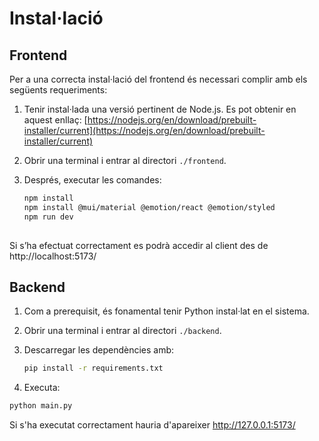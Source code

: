  # Instal·lació
 ## Frontend
 Per a una correcta instal·lació del frontend és necessari complir amb els següents requeriments:

1. Tenir instal·lada una versió pertinent de Node.js. Es pot obtenir en aquest enllaç: [https://nodejs.org/en/download/prebuilt-installer/current](https://nodejs.org/en/download/prebuilt-installer/current)
2. Obrir una terminal i entrar al directori `./frontend`.
3. Després, executar les comandes:

   ```bash
   npm install
   npm install @mui/material @emotion/react @emotion/styled
   npm run dev
  
Si s’ha efectuat correctament es podrà accedir al client des de http://localhost:5173/

 ## Backend

1. Com a prerequisit, és fonamental tenir Python instal·lat en el sistema.
2. Obrir una terminal i entrar al directori `./backend`.
3. Descarregar les dependències amb:

   ```bash
   pip install -r requirements.txt

4. Executa:
  ```bash
  python main.py
```
Si s'ha executat correctament hauria d'apareixer http://127.0.0.1:5173/
   
